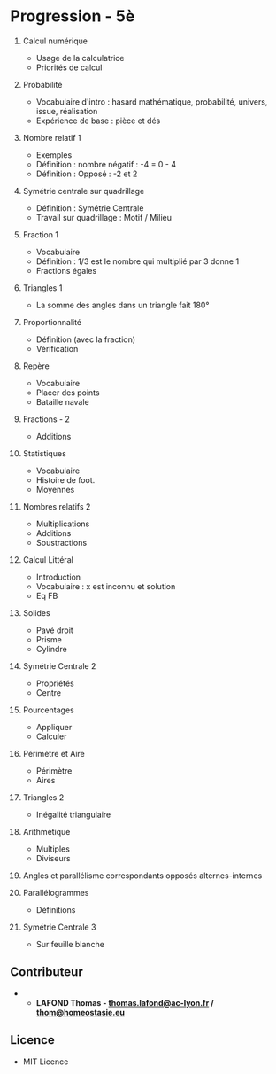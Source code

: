 # Progression - 5è

1. Calcul numérique
    * Usage de la calculatrice
    * Priorités de calcul

2. Probabilité
    * Vocabulaire d'intro : hasard mathématique, probabilité, univers, issue, réalisation
    * Expérience de base : pièce et dés

3. Nombre relatif 1
    * Exemples
    * Définition : nombre négatif : -4 = 0 - 4
    * Définition : Opposé : -2 et 2 
    
4. Symétrie centrale sur quadrillage
    * Définition : Symétrie Centrale
    * Travail sur quadrillage : Motif / Milieu
  
5. Fraction 1
    * Vocabulaire
    * Définition : 1/3 est le nombre qui multiplié par 3 donne 1 
    * Fractions égales 

6. Triangles 1 
    * La somme des angles dans un triangle fait 180°

7. Proportionnalité
    * Définition (avec la fraction)
    * Vérification
  
8. Repère
    * Vocabulaire
    * Placer des points
    * Bataille navale
   
9. Fractions - 2
    * Additions
  
10. Statistiques
    * Vocabulaire
    * Histoire de foot.
    * Moyennes

11. Nombres relatifs 2
    * Multiplications
    * Additions
    * Soustractions
     
12. Calcul Littéral
    * Introduction
    * Vocabulaire : x est inconnu et solution
    * Eq FB

13. Solides
    * Pavé droit
    * Prisme
    * Cylindre

14. Symétrie Centrale 2
    * Propriétés
    * Centre

15. Pourcentages
    * Appliquer
    * Calculer

16. Périmètre et Aire
    * Périmètre
    * Aires

17. Triangles 2
    * Inégalité triangulaire
  
18. Arithmétique
    * Multiples
    * Diviseurs

19. Angles et parallélisme
    correspondants
    opposés
    alternes-internes

20. Parallélogrammes
    * Définitions

21. Symétrie Centrale 3
    * Sur feuille blanche


## Contributeur

* - **LAFOND Thomas - thomas.lafond@ac-lyon.fr / thom@homeostasie.eu**

## Licence

- MIT Licence